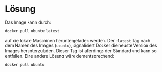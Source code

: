 Lösung
======

Das Image kann durch:
````bash
docker pull ubuntu:latest
````
auf die lokale Maschinen heruntergeladen werden.
Der ``:latest`` Tag nach dem Namen des Images (`ubuntu`), signalisiert Docker die neuste Version des Images 
herunterzuladen.
Dieser Tag ist allerdings der Standard und kann so entfallen.
Eine andere Lösung wäre dementsprechend: 
```bash
docker pull ubuntu
```
